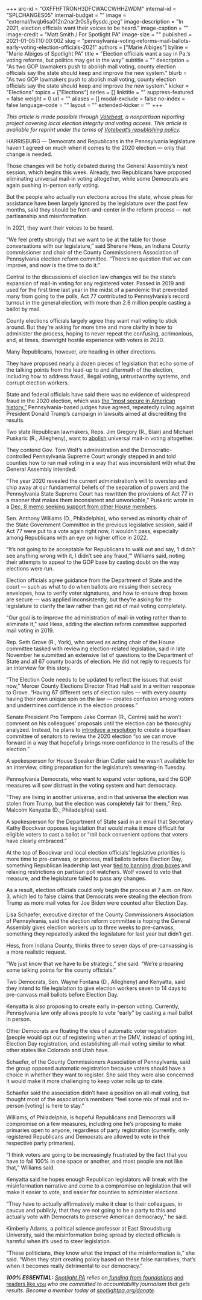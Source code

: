+++
arc-id = "OXFFHFTRONH3DFCWACCWHHZWDM"
internal-id = "SPLCHANGES05"
internal-budget = ""
image = "external/hvqb6sa012n2nar2r0s5y6ysdc.jpeg"
image-description = "In 2021, election officials want their voices to be heard."
image-caption = ""
image-credit = "Matt Smith / For Spotlight PA"
image-size = ""
published = 2021-01-05T10:00:00Z
slug = "pennsylvania-voting-reforms-mail-ballots-early-voting-election-officials-2021"
authors = ["Marie Albiges"]
byline = "Marie Albiges of Spotlight PA"
title = "Election officials want a say in Pa.’s voting reforms, but politics may get in the way"
subtitle = ""
description = "As two GOP lawmakers push to abolish mail voting, county election officials say the state should keep and improve the new system."
blurb = "As two GOP lawmakers push to abolish mail voting, county election officials say the state should keep and improve the new system."
kicker = "Elections"
topics = ["Elections"]
series = []
linktitle = ""
suppress-featured = false
weight = 0
url = ""
aliases = []
modal-exclude = false
no-index = false
language-code = ""
layout = ""
extended-kicker = ""
+++

<i>This article is made possible through </i><a href="http://votebeat.org/"><i>Votebeat</i></a><i>, a nonpartisan reporting project covering local election integrity and voting access. This article is available for reprint under the terms of </i><a href="https://www.votebeat.org/pages/republishing"><i>Votebeat’s republishing policy</i></a><i>.</i>

HARRISBURG — Democrats and Republicans in the Pennsylvania legislature haven’t agreed on much when it comes to the 2020 election — only that change is needed.

Those changes will be hotly debated during the General Assembly’s next session, which begins this week. Already, two Republicans have proposed eliminating universal mail-in voting altogether, while some Democrats are again pushing in-person early voting.

But the people who actually run elections across the state, whose pleas for assistance have been largely ignored by the legislature over the past few months, said they should be front-and-center in the reform process — not partisanship and misinformation.

In 2021, they want their voices to be heard.

“We feel pretty strongly that we want to be at the table for those conversations with our legislature,” said Sherene Hess, an Indiana County commissioner and chair of the County Commissioners Association of Pennsylvania election reform committee. “There’s no question that we can improve, and now is the time to do it.”

Central to the discussions of election law changes will be the state’s expansion of mail-in voting for any registered voter. Passed in 2019 and used for the first time last year in the midst of a pandemic that prevented many from going to the polls, Act 77 contributed to Pennsylvania’s record turnout in the general election, with more than 2.6 million people casting a ballot by mail.

<script src="https://www.spotlightpa.org/embed.js" async></script><div data-spl-embed-version="1" data-spl-src="https://www.spotlightpa.org/embeds/newsletter/"></div>

County elections officials largely agree they want mail voting to stick around. But they’re asking for more time and more clarity in how to administer the process, hoping to never repeat the confusing, acrimonious, and, at times, downright hostile experience with voters in 2020.

Many Republicans, however, are heading in other directions.

They have proposed nearly a dozen pieces of legislation that echo some of the talking points from the lead-up to and aftermath of the election, including how to address fraud, illegal voting, untrustworthy systems, and corrupt election workers.

State and federal officials have said there was no evidence of widespread fraud in the 2020 election, which was <a href="https://www.cisa.gov/news/2020/11/12/joint-statement-elections-infrastructure-government-coordinating-council-election">the “most secure in American history.”</a> Pennsylvania-based judges have agreed, repeatedly ruling against President Donald Trump’s campaign in lawsuits aimed at discrediting the results.

Two state Republican lawmakers, Reps. Jim Gregory (R., Blair) and Michael Puskaric (R., Allegheny), want to <a href="https://legiscan.com/PA/bill/HB2971/2019">abolish</a> universal mail-in voting altogether.

They contend Gov. Tom Wolf’s administration and the Democratic-controlled Pennsylvania Supreme Court wrongly stepped in and told counties how to run mail voting in a way that was inconsistent with what the General Assembly intended.

“The year 2020 revealed the current administration’s will to overstep and chip away at our fundamental beliefs of the separation of powers and the Pennsylvania State Supreme Court has rewritten the provisions of Act 77 in a manner that makes them inconsistent and unworkable,” Puskaric wrote in a <a href="https://www.legis.state.pa.us/cfdocs/Legis/CSM/showMemoPublic.cfm?chamber=H&SPick=20210&cosponId=33251">Dec. 8 memo seeking support from other House members</a>.

Sen. Anthony Williams (D., Philadelphia), who served as minority chair of the State Government Committee in the previous legislative session, said if Act 77 were put to a vote again right now, it wouldn’t pass, especially among Republicans with an eye on higher office in 2022.

“It’s not going to be acceptable for Republicans to walk out and say, ‘I didn’t see anything wrong with it, I didn’t see any fraud,’” Williams said, noting their attempts to appeal to the GOP base by casting doubt on the way elections were run.

Election officials agree guidance from the Department of State and the court — such as what to do when ballots are missing their secrecy envelopes, how to verify voter signatures, and how to ensure drop boxes are secure — was applied inconsistently, but they’re asking for the legislature to clarify the law rather than get rid of mail voting completely.

“Our goal is to improve the administration of mail-in voting rather than to eliminate it,” said Hess, adding the election reform committee supported mail voting in 2019.

Rep. Seth Grove (R., York), who served as acting chair of the House committee tasked with reviewing election-related legislation, said in late November he submitted an extensive list of questions to the Department of State and all 67 county boards of election. He did not reply to requests for an interview for this story.

“The Election Code needs to be updated to reflect the issues that exist now,” Mercer County Elections Director Thad Hall said in a written response to Grove. “Having 67 different sets of election rules — with every county having their own unique spin on the law — creates confusion among voters and undermines confidence in the election process.”

Senate President Pro Tempore Jake Corman (R., Centre) said he won’t comment on his colleagues’ proposals until the election can be thoroughly analyzed. Instead, he plans to <a href="https://www.legis.state.pa.us/cfdocs/legis/CSM/showMemoPublic.cfm?chamber=S&SPick=20210&cosponId=33664">introduce a resolution</a> to create a bipartisan committee of senators to review the 2020 election “so we can move forward in a way that hopefully brings more confidence in the results of the election.”

A spokesperson for House Speaker Brian Cutler said he wasn’t available for an interview, citing preparation for the legislature’s swearing-in Tuesday.

Pennsylvania Democrats, who want to expand voter options, said the GOP measures will sow distrust in the voting system and hurt democracy.

“They are living in another universe, and in that universe the election was stolen from Trump, but the election was completely fair for them,” Rep. Malcolm Kenyatta (D., Philadelphia) said.

A spokesperson for the Department of State said in an email that Secretary Kathy Boockvar opposes legislation that would make it more difficult for eligible voters to cast a ballot or “roll back convenient options that voters have clearly embraced.”

At the top of Boockvar and local election officials’ legislative priorities is more time to pre-canvass, or process, mail ballots before Election Day, something Republican leadership last year <a href="https://www.spotlightpa.org/news/2020/11/pennsylvania-election-2020-counting-results-delays-mail-ballots/">tied to banning drop boxes</a> and relaxing restrictions on partisan poll watchers. Wolf vowed to veto that measure, and the legislature failed to pass any changes.

As a result, election officials could only begin the process at 7 a.m. on Nov. 3, which led to false claims that Democrats were stealing the election from Trump as more mail votes for Joe Biden were counted after Election Day.

Lisa Schaefer, executive director of the County Commissioners Association of Pennsylvania, said the election reform committee is hoping the General Assembly gives election workers up to three weeks to pre-canvass, something they repeatedly asked the legislature for last year but didn’t get.

Hess, from Indiana County, thinks three to seven days of pre-canvassing is a more realistic request.

“We just know that we have to be strategic,” she said. “We’re preparing some talking points for the county officials.”

Two Democrats, Sen. Wayne Fontana (D., Allegheny) and Kenyatta, said they intend to file legislation to give election workers seven to 14 days to pre-canvass mail ballots before Election Day.

Kenyatta is also proposing to create early in-person voting. Currently, Pennsylvania law only allows people to vote “early” by casting a mail ballot in person.

Other Democrats are floating the idea of automatic voter registration (people would opt out of registering when at the DMV, instead of opting in), Election Day registration, and establishing all-mail voting similar to what other states like Colorado and Utah have.

Schaefer, of the County Commissioners Association of Pennsylvania, said the group opposed automatic registration because voters should have a choice in whether they want to register. She said they were also concerned it would make it more challenging to keep voter rolls up to date.

Schaefer said the association didn’t have a position on all-mail voting, but thought most of the association’s members “feel some mix of mail and in-person [voting] is here to stay.”

<script src="https://www.spotlightpa.org/embed.js" async></script><div data-spl-embed-version="1" data-spl-src="https://www.spotlightpa.org/embeds/donate/?teaser_text=Spotlight%20PA%20provides%20essential%2C%20public-service%20journalism%20thanks%20to%20readers%20like%20you.%20Help%20us%20continue%20that%20work."></div>

Williams, of Philadelphia, is hopeful Republicans and Democrats will compromise on a few measures, including one he’s proposing to make primaries open to anyone, regardless of party registration (currently, only registered Republicans and Democrats are allowed to vote in their respective party primaries).

“I think voters are going to be increasingly frustrated by the fact that you have to fall 100% in one space or another, and most people are not like that,” Williams said.

Kenyatta said he hopes enough Republican legislators will break with the misinformation narrative and come to a compromise on legislation that will make it easier to vote, and easier for counties to administer elections.

“They have to actually affirmatively make it clear to their colleagues, in caucus and publicly, that they are not going to be a party to this and actually vote with Democrats to preserve American democracy,” he said.

Kimberly Adams, a political science professor at East Stroudsburg University, said the misinformation being spread by elected officials is harmful when it’s used to steer legislation.

“These politicians, they know what the impact of the misinformation is,” she said. “When they start creating policy based on these false narratives, that’s when it becomes really detrimental to our democracy.”

<i><b>100% ESSENTIAL:</b></i><i> </i><a href="https://www.spotlightpa.org/"><i>Spotlight PA</i></a><i> relies on</i><a href="https://www.spotlightpa.org/support"><i> funding from foundations</i></a><i> </i><a href="https://www.spotlightpa.org/support">and readers like you</a><i> who are committed to accountability journalism that gets results. Become a member today at </i><a href="/donate?campaign=701Dn000000YgovIAC"><i>spotlightpa.org/donate</i></a><i>.</i>
